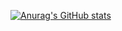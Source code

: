 [![Anurag's GitHub stats](https://github-readme-stats.vercel.app/api?username=jailsonrs)](https://github.com/jailsonrs/github-readme-stats)
